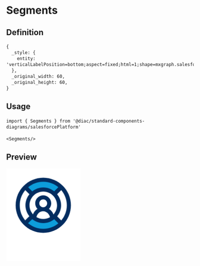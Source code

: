 # Segments

## Definition

```
{
  _style: { 
    entity: 'verticalLabelPosition=bottom;aspect=fixed;html=1;shape=mxgraph.salesforce.segments;',
  },
  _original_width: 60,
  _original_height: 60,
}
```

## Usage

```
import { Segments } from '@diac/standard-components-diagrams/salesforcePlatform'

<Segments/>
```

## Preview

<img src="./segments.png" width="200"/>
